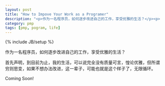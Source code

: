 ```yaml
---
layout: post
title: "How to Impove Your Work as a Programer"
description: "<p>作为一名程序员，如何逐步改进自己的工作，享受优雅的生活？</p><p>首先声明，到目前为止，我的生活，可以说完全没有质量可言，惶论优雅，但所谓穷则思变，如果不想办法改进，这一辈子，可能也就是这个样子了，无限循环。</p><p>Coming Soon!</p>"
category: pmp
tags: [pmp, pogram, life]
---
```

{% include JB/setup %}

作为一名程序员，如何逐步改进自己的工作，享受优雅的生活？

首先声明，到目前为止，我的生活，可以说完全没有质量可言，惶论优雅，但所谓穷则思变，如果不想办法改进，这一辈子，可能也就是这个样子了，无限循环。

Coming Soon!
